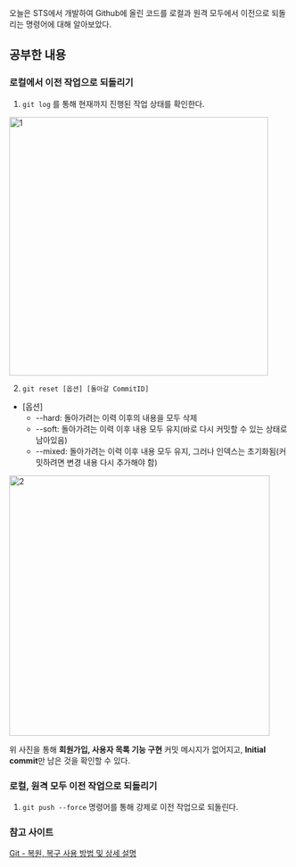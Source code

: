 오늘은 STS에서 개발하여 Github에 올린 코드를 로컬과 원격 모두에서 이전으로 되돌리는 명령어에 대해 알아보았다.

## 공부한 내용
### 로컬에서 이전 작업으로 되돌리기
1. `git log` 를 통해 현재까지 진행된 작업 상태를 확인한다.  
<img width="464" alt="1" src="https://user-images.githubusercontent.com/53208493/102774865-23a15900-43cf-11eb-8cfd-d8090c0210e6.PNG">

2. `git reset [옵션] [돌아갈 CommitID]`
  - [옵션]
    - --hard: 돌아가려는 이력 이후의 내용을 모두 삭제
    - --soft: 돌아가려는 이력 이후 내용 모두 유지(바로 다시 커밋할 수 있는 상태로 남아있음)
    - --mixed: 돌아가려는 이력 이후 내용 모두 유지, 그러나 인덱스는 초기화됨(커밋하려면 변경 내용 다시 추가해야 함)
<img width="467" alt="2" src="https://user-images.githubusercontent.com/53208493/102774864-2308c280-43cf-11eb-861f-5155d5527d89.PNG">  

위 사진을 통해 **회원가입, 사용자 목록 기능 구현** 커밋 메시지가 없어지고, **Initial commit**만 남은 것을 확인할 수 있다.   

### 로컬, 원격 모두 이전 작업으로 되돌리기
1. `git push --force` 명령어를 통해 강제로 이전 작업으로 되돌린다.

### 참고 사이트  
[Git - 복원, 복구 사용 방법 및 상세 설명](https://niceman.tistory.com/187)
